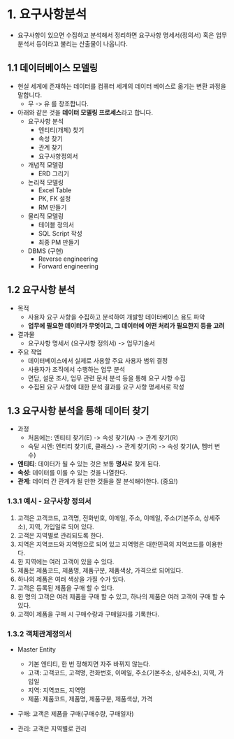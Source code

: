 # 1. 요구사항분석
- 요구사항이 있으면 수집하고 분석해서 정리하면 요구사항 명세서(정의서) 혹은 업무분석서 등이라고 불리는 산출물이 나옵니다.

## 1.1 데이터베이스 모델링
- 현실 세계에 존재하는 데이터를 컴퓨터 세계의 데이터 베이스로 옮기는 변환 과정을 말합니다.
	- 무 -> 유 를 창조합니다.
- 아래와 같은 것을 **데이터 모델링 프로세스**라고 합니다.
	- 요구사항 분석
		- 엔티티(개체) 찾기
		- 속성 찾기
		- 관계 찾기
		- 요구사항정의서
	- 개념적 모델링
		- ERD 그리기
	- 논리적 모델링
		- Excel Table
		- PK, FK 설정
		- RM 만들기
	- 물리적 모델링
		- 테이블 정의서
		- SQL Script 작성
		- 최종 PM 만들기
	- DBMS (구현)
		- Reverse engineering
		- Forward engineering

## 1.2 요구사항 분석
- 목적
	- 사용자 요구 사항을 수집하고 분석하여 개발할 데이터베이스 용도 파악
	- **업무에 필요한 데이터가 무엇이고, 그 데이터에 어떤 처리가 필요한지 등을 고려**
- 결과물
	- 요구사항 명세서 (요구사항 정의서) -> 업무기술서
- 주요 작업
	- 데이터베이스에서 실제로 사용할 주요 사용자 범위 결정
	- 사용자가 조직에서 수행하는 업무 분석
	- 면담, 설문 조사, 업무 관련 문서 분석 등을 통해 요구 사항 수집
	- 수집된 요구 사항에 대한 분석 결과를 요구 사항 명세서로 작성

## 1.3 요구사항 분석을 통해 데이터 찾기
- 과정
	- 처음에는: 엔티티 찾기(E) -> 속성 찾기(A) -> 관계 찾기(R)
	- 숙달 시엔: 엔티티 찾기(E, 클래스) -> 관계 찾기(R) -> 속성 찾기(A, 멤버 변수)
- **엔티티**: 데이터가 될 수 있는 것은 보통 **명사**로 찾게 된다.
- **속성**: 데이터를 이룰 수 있는 것을 나열한다.
- **관계**: 데이터 간 관계가 될 만한 것들을 잘 분석해야한다. (중요!)

### 1.3.1 예시 - 요구사항 정의서
1. 고객은 고객코드, 고객명, 전화번호, 이메일, 주소, 이메일, 주소(기본주소, 상세주소), 지역, 가입일로 되어 있다.
2. 고객은 지역별로 관리되도록 한다.
3. 지역은 지역코드와 지역명으로 되어 있고 지역명은 대한민국의 지역코드를 이용한다.
4. 한 지역에는 여러 고객이 있을 수 있다.
5. 제품은 제품코드, 제품명, 제품구분, 제품색상, 가격으로 되어있다.
6. 하나의 제품은 여러 색상을 가질 수가 있다.
7. 고객은 등록된 제품을 구매 할 수 있다.
8. 한 명의 고객은 여러 제품을 구매 할 수 있고, 하나의 제품은 여러 고객이 구매 할 수 있다.
9. 고객이 제품을 구매 시 구매수량과 구매일자를 기록한다.

### 1.3.2 객체관계정의서
- Master Entity
	- 기본 엔티티, 한 번 정해지면 자주 바뀌지 않는다.
	- 고객: 고객코드, 고객명, 전화번호, 이메일, 주소(기본주소, 상세주소), 지역, 가입일
	- 지역: 지역코드, 지역명
	- 제품: 제품코드, 제품명, 제품구분, 제품색상, 가격


- 구매: 고객은 제품을 구매(구매수량, 구매일자)
- 관리: 고객은 지역별로 관리


